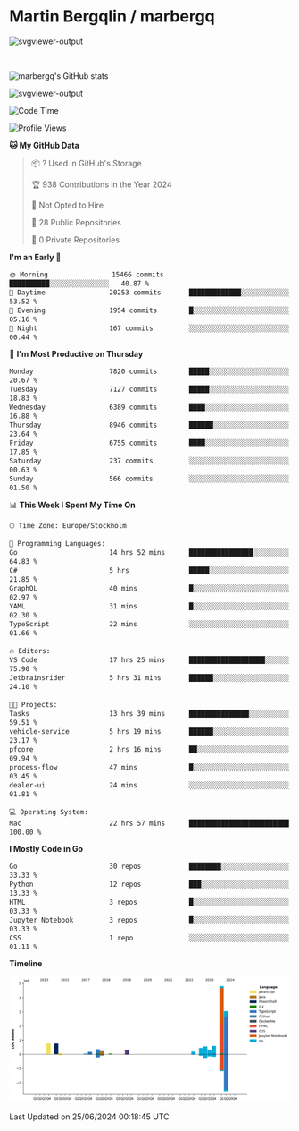 # Martin Bergqlin / marbergq

![svgviewer-output](https://user-images.githubusercontent.com/2405410/206014777-22d41ecb-c24f-421d-b7d9-bba2cb5bb0de.svg)

<br>

<!--- [![Martin's Week](https://github-readme-stats.vercel.app/api/wakatime?username=marbergq&theme=dark)](https://github.com/anuraghazra/github-readme-stats) -->

![marbergq's GitHub stats](https://github-readme-stats.vercel.app/api?username=marbergq&count_private=true&show_icons=true)

![svgviewer-output](https://wakatime.com/badge/user/3f0a2069-6683-4e19-9a4a-7d21ea815067.svg)

<!--START_SECTION:waka-->
![Code Time](http://img.shields.io/badge/Code%20Time-4%2C167%20hrs%2022%20mins-blue)

![Profile Views](http://img.shields.io/badge/Profile%20Views-0-blue)

**🐱 My GitHub Data** 

> 📦 ? Used in GitHub's Storage 
 > 
> 🏆 938 Contributions in the Year 2024
 > 
> 🚫 Not Opted to Hire
 > 
> 📜 28 Public Repositories 
 > 
> 🔑 0 Private Repositories 
 > 
**I'm an Early 🐤** 

```text
🌞 Morning                15466 commits       ██████████░░░░░░░░░░░░░░░   40.87 % 
🌆 Daytime                20253 commits       █████████████░░░░░░░░░░░░   53.52 % 
🌃 Evening                1954 commits        █░░░░░░░░░░░░░░░░░░░░░░░░   05.16 % 
🌙 Night                  167 commits         ░░░░░░░░░░░░░░░░░░░░░░░░░   00.44 % 
```
📅 **I'm Most Productive on Thursday** 

```text
Monday                   7820 commits        █████░░░░░░░░░░░░░░░░░░░░   20.67 % 
Tuesday                  7127 commits        █████░░░░░░░░░░░░░░░░░░░░   18.83 % 
Wednesday                6389 commits        ████░░░░░░░░░░░░░░░░░░░░░   16.88 % 
Thursday                 8946 commits        ██████░░░░░░░░░░░░░░░░░░░   23.64 % 
Friday                   6755 commits        ████░░░░░░░░░░░░░░░░░░░░░   17.85 % 
Saturday                 237 commits         ░░░░░░░░░░░░░░░░░░░░░░░░░   00.63 % 
Sunday                   566 commits         ░░░░░░░░░░░░░░░░░░░░░░░░░   01.50 % 
```


📊 **This Week I Spent My Time On** 

```text
🕑︎ Time Zone: Europe/Stockholm

💬 Programming Languages: 
Go                       14 hrs 52 mins      ████████████████░░░░░░░░░   64.83 % 
C#                       5 hrs               █████░░░░░░░░░░░░░░░░░░░░   21.85 % 
GraphQL                  40 mins             █░░░░░░░░░░░░░░░░░░░░░░░░   02.97 % 
YAML                     31 mins             █░░░░░░░░░░░░░░░░░░░░░░░░   02.30 % 
TypeScript               22 mins             ░░░░░░░░░░░░░░░░░░░░░░░░░   01.66 % 

🔥 Editors: 
VS Code                  17 hrs 25 mins      ███████████████████░░░░░░   75.90 % 
Jetbrainsrider           5 hrs 31 mins       ██████░░░░░░░░░░░░░░░░░░░   24.10 % 

🐱‍💻 Projects: 
Tasks                    13 hrs 39 mins      ███████████████░░░░░░░░░░   59.51 % 
vehicle-service          5 hrs 19 mins       ██████░░░░░░░░░░░░░░░░░░░   23.17 % 
pfcore                   2 hrs 16 mins       ██░░░░░░░░░░░░░░░░░░░░░░░   09.94 % 
process-flow             47 mins             █░░░░░░░░░░░░░░░░░░░░░░░░   03.45 % 
dealer-ui                24 mins             ░░░░░░░░░░░░░░░░░░░░░░░░░   01.81 % 

💻 Operating System: 
Mac                      22 hrs 57 mins      █████████████████████████   100.00 % 
```

**I Mostly Code in Go** 

```text
Go                       30 repos            ████████░░░░░░░░░░░░░░░░░   33.33 % 
Python                   12 repos            ███░░░░░░░░░░░░░░░░░░░░░░   13.33 % 
HTML                     3 repos             █░░░░░░░░░░░░░░░░░░░░░░░░   03.33 % 
Jupyter Notebook         3 repos             █░░░░░░░░░░░░░░░░░░░░░░░░   03.33 % 
CSS                      1 repo              ░░░░░░░░░░░░░░░░░░░░░░░░░   01.11 % 
```



**Timeline**

![Lines of Code chart](https://raw.githubusercontent.com/marbergq/marbergq/main/assets/bar_graph.png)


 Last Updated on 25/06/2024 00:18:45 UTC
<!--END_SECTION:waka-->
